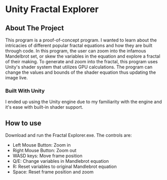 # Unity Fractal Explorer
 


<!-- ABOUT THE PROJECT -->
## About The Project

This program is a proof-of-concept program. I wanted to learn about the intricacies of different popular fractal equations and how they are built through code.  In this program, the user can zoom into the infamous Mandelbrot set, or skew the variables in the equation and explore a fractal of their making. To generate and zoom into the fractal, this program uses Unity's shader system that utilizes GPU calculations. The program can change the values and bounds of the shader equation thus updating the image live.


### Built With Unity

I ended up using the Unity engine due to my familiarity with the engine and it's ease with built-in shader support.


<!-- GETTING STARTED -->
## How to use

Download and run the Fractal Explorer.exe. 
The controls are:
 - Left Mouse Button: Zoom in
 - Right Mouse Button: Zoom out
 - WASD keys: Move frame position
 - Q/E: Change variables in Mandlebrot equation
 - R: Reset variables to original Mandlebrot equation
 - Space: Reset frame position and zoom
